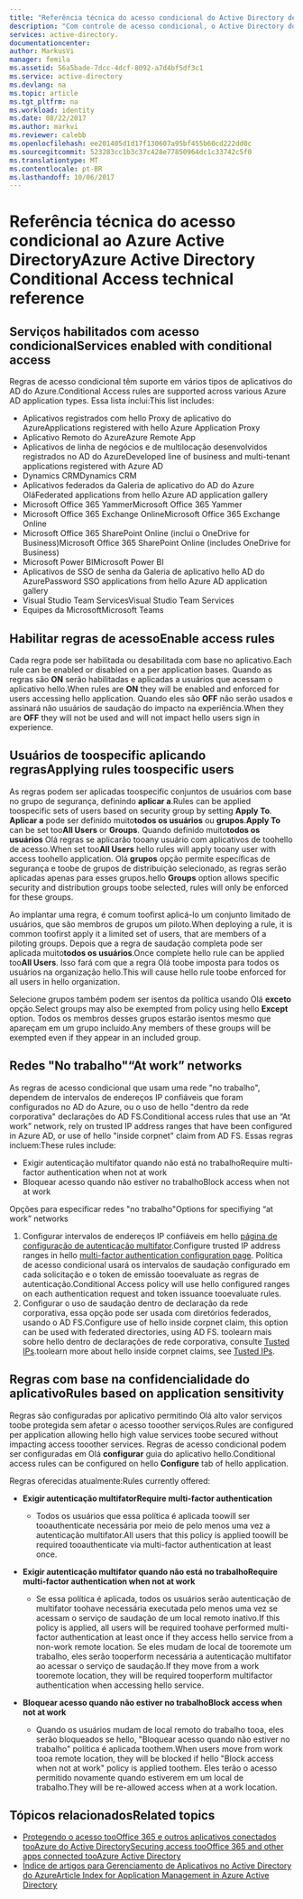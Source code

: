 ```yaml
---
title: "Referência técnica do acesso condicional do Active Directory de aaaAzure | Microsoft Docs"
description: "Com controle de acesso condicional, o Active Directory do Azure verifica condições específicas hello, que você escolhe ao autenticar usuário hello e antes de permitir acesso toohello aplicativo. Quando essas condições forem atendidas, o usuário de Olá é autenticado e acesso toohello aplicativo autorizado."
services: active-directory.
documentationcenter: 
author: MarkusVi
manager: femila
ms.assetid: 56a5bade-7dcc-4dcf-8092-a7d4bf5df3c1
ms.service: active-directory
ms.devlang: na
ms.topic: article
ms.tgt_pltfrm: na
ms.workload: identity
ms.date: 08/22/2017
ms.author: markvi
ms.reviewer: calebb
ms.openlocfilehash: ee201405d1d17f130607a95bf455b60cd222dd0c
ms.sourcegitcommit: 523283cc1b3c37c428e77850964dc1c33742c5f0
ms.translationtype: MT
ms.contentlocale: pt-BR
ms.lasthandoff: 10/06/2017
---
```

# <a name="azure-active-directory-conditional-access-technical-reference"></a><span data-ttu-id="ce82e-104">Referência técnica do acesso condicional ao Azure Active Directory</span><span class="sxs-lookup"><span data-stu-id="ce82e-104">Azure Active Directory Conditional Access technical reference</span></span>

## <a name="services-enabled-with-conditional-access"></a><span data-ttu-id="ce82e-105">Serviços habilitados com acesso condicional</span><span class="sxs-lookup"><span data-stu-id="ce82e-105">Services enabled with conditional access</span></span>

<span data-ttu-id="ce82e-106">Regras de acesso condicional têm suporte em vários tipos de aplicativos do AD do Azure.</span><span class="sxs-lookup"><span data-stu-id="ce82e-106">Conditional Access rules are supported across various Azure AD application types.</span></span> <span data-ttu-id="ce82e-107">Essa lista inclui:</span><span class="sxs-lookup"><span data-stu-id="ce82e-107">This list includes:</span></span>


* <span data-ttu-id="ce82e-108">Aplicativos registrados com hello Proxy de aplicativo do Azure</span><span class="sxs-lookup"><span data-stu-id="ce82e-108">Applications registered with hello Azure Application Proxy</span></span>
* <span data-ttu-id="ce82e-109">Aplicativo Remoto do Azure</span><span class="sxs-lookup"><span data-stu-id="ce82e-109">Azure Remote App</span></span>
* <span data-ttu-id="ce82e-110">Aplicativos de linha de negócios e de multilocação desenvolvidos registrados no AD do Azure</span><span class="sxs-lookup"><span data-stu-id="ce82e-110">Developed line of business and multi-tenant applications registered with Azure AD</span></span>
* <span data-ttu-id="ce82e-111">Dynamics CRM</span><span class="sxs-lookup"><span data-stu-id="ce82e-111">Dynamics CRM</span></span>
* <span data-ttu-id="ce82e-112">Aplicativos federados da Galeria de aplicativo do AD do Azure Olá</span><span class="sxs-lookup"><span data-stu-id="ce82e-112">Federated applications from hello Azure AD application gallery</span></span>
* <span data-ttu-id="ce82e-113">Microsoft Office 365 Yammer</span><span class="sxs-lookup"><span data-stu-id="ce82e-113">Microsoft Office 365 Yammer</span></span>
* <span data-ttu-id="ce82e-114">Microsoft Office 365 Exchange Online</span><span class="sxs-lookup"><span data-stu-id="ce82e-114">Microsoft Office 365 Exchange Online</span></span>
* <span data-ttu-id="ce82e-115">Microsoft Office 365 SharePoint Online (inclui o OneDrive for Business)</span><span class="sxs-lookup"><span data-stu-id="ce82e-115">Microsoft Office 365 SharePoint Online (includes OneDrive for Business)</span></span>
* <span data-ttu-id="ce82e-116">Microsoft Power BI</span><span class="sxs-lookup"><span data-stu-id="ce82e-116">Microsoft Power BI</span></span> 
* <span data-ttu-id="ce82e-117">Aplicativos de SSO de senha da Galeria de aplicativo hello AD do Azure</span><span class="sxs-lookup"><span data-stu-id="ce82e-117">Password SSO applications from hello Azure AD application gallery</span></span>
* <span data-ttu-id="ce82e-118">Visual Studio Team Services</span><span class="sxs-lookup"><span data-stu-id="ce82e-118">Visual Studio Team Services</span></span>
* <span data-ttu-id="ce82e-119">Equipes da Microsoft</span><span class="sxs-lookup"><span data-stu-id="ce82e-119">Microsoft Teams</span></span>









## <a name="enable-access-rules"></a><span data-ttu-id="ce82e-120">Habilitar regras de acesso</span><span class="sxs-lookup"><span data-stu-id="ce82e-120">Enable access rules</span></span>
<span data-ttu-id="ce82e-121">Cada regra pode ser habilitada ou desabilitada com base no aplicativo.</span><span class="sxs-lookup"><span data-stu-id="ce82e-121">Each rule can be enabled or disabled on a per application bases.</span></span> <span data-ttu-id="ce82e-122">Quando as regras são **ON** serão habilitadas e aplicadas a usuários que acessam o aplicativo hello.</span><span class="sxs-lookup"><span data-stu-id="ce82e-122">When rules are **ON** they will be enabled and enforced for users accessing hello application.</span></span> <span data-ttu-id="ce82e-123">Quando eles são **OFF** não serão usados e assinará não usuários de saudação do impacto na experiência.</span><span class="sxs-lookup"><span data-stu-id="ce82e-123">When they are **OFF** they will not be used and will not impact hello users sign in experience.</span></span>

## <a name="applying-rules-toospecific-users"></a><span data-ttu-id="ce82e-124">Usuários de toospecific aplicando regras</span><span class="sxs-lookup"><span data-stu-id="ce82e-124">Applying rules toospecific users</span></span>
<span data-ttu-id="ce82e-125">As regras podem ser aplicadas toospecific conjuntos de usuários com base no grupo de segurança, definindo **aplicar a**.</span><span class="sxs-lookup"><span data-stu-id="ce82e-125">Rules can be applied toospecific sets of users based on security group by setting **Apply To**.</span></span> <span data-ttu-id="ce82e-126">**Aplicar a** pode ser definido muito**todos os usuários** ou **grupos**.</span><span class="sxs-lookup"><span data-stu-id="ce82e-126">**Apply To** can be set too**All Users** or **Groups**.</span></span> <span data-ttu-id="ce82e-127">Quando definido muito**todos os usuários** Olá regras se aplicarão tooany usuário com aplicativos de toohello de acesso.</span><span class="sxs-lookup"><span data-stu-id="ce82e-127">When set too**All Users** hello rules will apply tooany user with access toohello application.</span></span> <span data-ttu-id="ce82e-128">Olá **grupos** opção permite específicas de segurança e toobe de grupos de distribuição selecionado, as regras serão aplicadas apenas para esses grupos.</span><span class="sxs-lookup"><span data-stu-id="ce82e-128">hello **Groups** option allows specific security and distribution groups toobe selected, rules will only be enforced for these groups.</span></span>

<span data-ttu-id="ce82e-129">Ao implantar uma regra, é comum toofirst aplicá-lo um conjunto limitado de usuários, que são membros de grupos um piloto.</span><span class="sxs-lookup"><span data-stu-id="ce82e-129">When deploying a rule,  it is common toofirst apply it a limited set of users, that are members of a piloting groups.</span></span> <span data-ttu-id="ce82e-130">Depois que a regra de saudação completa pode ser aplicada muito**todos os usuários**.</span><span class="sxs-lookup"><span data-stu-id="ce82e-130">Once complete hello rule can be applied too**All Users**.</span></span> <span data-ttu-id="ce82e-131">Isso fará com que a regra Olá toobe imposta para todos os usuários na organização hello.</span><span class="sxs-lookup"><span data-stu-id="ce82e-131">This will cause hello rule toobe enforced for all users in hello organization.</span></span>

<span data-ttu-id="ce82e-132">Selecione grupos também podem ser isentos da política usando Olá **exceto** opção.</span><span class="sxs-lookup"><span data-stu-id="ce82e-132">Select groups may also be exempted from policy using hello **Except** option.</span></span> <span data-ttu-id="ce82e-133">Todos os membros desses grupos estarão isentos mesmo que apareçam em um grupo incluído.</span><span class="sxs-lookup"><span data-stu-id="ce82e-133">Any members of these groups will be exempted even if they appear in an included group.</span></span>

## <a name="at-work-networks"></a><span data-ttu-id="ce82e-134">Redes "No trabalho"</span><span class="sxs-lookup"><span data-stu-id="ce82e-134">“At work” networks</span></span>
<span data-ttu-id="ce82e-135">As regras de acesso condicional que usam uma rede "no trabalho", dependem de intervalos de endereços IP confiáveis que foram configurados no AD do Azure, ou o uso de hello "dentro da rede corporativa" declarações do AD FS.</span><span class="sxs-lookup"><span data-stu-id="ce82e-135">Conditional access rules that use an “At work” network, rely on trusted IP address ranges that have been configured in Azure AD, or use of hello "inside corpnet" claim from AD FS.</span></span> <span data-ttu-id="ce82e-136">Essas regras incluem:</span><span class="sxs-lookup"><span data-stu-id="ce82e-136">These rules include:</span></span>

* <span data-ttu-id="ce82e-137">Exigir autenticação multifator quando não está no trabalho</span><span class="sxs-lookup"><span data-stu-id="ce82e-137">Require multi-factor authentication when not at work</span></span>
* <span data-ttu-id="ce82e-138">Bloquear acesso quando não estiver no trabalho</span><span class="sxs-lookup"><span data-stu-id="ce82e-138">Block access when not at work</span></span>

<span data-ttu-id="ce82e-139">Opções para especificar redes "no trabalho"</span><span class="sxs-lookup"><span data-stu-id="ce82e-139">Options for specifiying “at work” networks</span></span>

1. <span data-ttu-id="ce82e-140">Configurar intervalos de endereços IP confiáveis em hello [página de configuração de autenticação multifator](../multi-factor-authentication/multi-factor-authentication-whats-next.md).</span><span class="sxs-lookup"><span data-stu-id="ce82e-140">Configure trusted IP address ranges in hello [multi-factor authentication configuration page](../multi-factor-authentication/multi-factor-authentication-whats-next.md).</span></span> <span data-ttu-id="ce82e-141">Política de acesso condicional usará os intervalos de saudação configurado em cada solicitação e o token de emissão tooevaluate as regras de autenticação.</span><span class="sxs-lookup"><span data-stu-id="ce82e-141">Conditional Access policy will use hello configured ranges on each authentication request and token issuance tooevaluate rules.</span></span> 
2. <span data-ttu-id="ce82e-142">Configurar o uso de saudação dentro de declaração da rede corporativa, essa opção pode ser usada com diretórios federados, usando o AD FS.</span><span class="sxs-lookup"><span data-stu-id="ce82e-142">Configure use of hello inside corpnet claim, this option can be used with federated directories, using AD FS.</span></span> <span data-ttu-id="ce82e-143">toolearn mais sobre hello dentro de declarações de rede corporativa, consulte [Tusted IPs](../multi-factor-authentication/multi-factor-authentication-whats-next.md#trusted-ips).</span><span class="sxs-lookup"><span data-stu-id="ce82e-143">toolearn more about hello inside corpnet claims, see [Tusted IPs](../multi-factor-authentication/multi-factor-authentication-whats-next.md#trusted-ips).</span></span>


## <a name="rules-based-on-application-sensitivity"></a><span data-ttu-id="ce82e-144">Regras com base na confidencialidade do aplicativo</span><span class="sxs-lookup"><span data-stu-id="ce82e-144">Rules based on application sensitivity</span></span>
<span data-ttu-id="ce82e-145">Regras são configuradas por aplicativo permitindo Olá alto valor serviços toobe protegida sem afetar o acesso tooother serviços.</span><span class="sxs-lookup"><span data-stu-id="ce82e-145">Rules are configured per application allowing hello high value services toobe secured without impacting access tooother services.</span></span> <span data-ttu-id="ce82e-146">Regras de acesso condicional podem ser configuradas em Olá **configurar** guia do aplicativo hello.</span><span class="sxs-lookup"><span data-stu-id="ce82e-146">Conditional access rules can be configured on hello  **Configure** tab of hello application.</span></span> 

<span data-ttu-id="ce82e-147">Regras oferecidas atualmente:</span><span class="sxs-lookup"><span data-stu-id="ce82e-147">Rules currently offered:</span></span>

* <span data-ttu-id="ce82e-148">**Exigir autenticação multifator**</span><span class="sxs-lookup"><span data-stu-id="ce82e-148">**Require multi-factor authentication**</span></span>
  
  * <span data-ttu-id="ce82e-149">Todos os usuários que essa política é aplicada toowill ser tooauthenticate necessária por meio de pelo menos uma vez a autenticação multifator.</span><span class="sxs-lookup"><span data-stu-id="ce82e-149">All users that this policy is applied toowill be required tooauthenticate via multi-factor authentication at least once.</span></span>
* <span data-ttu-id="ce82e-150">**Exigir autenticação multifator quando não está no trabalho**</span><span class="sxs-lookup"><span data-stu-id="ce82e-150">**Require multi-factor authentication when not at work**</span></span>
  
  * <span data-ttu-id="ce82e-151">Se essa política é aplicada, todos os usuários serão autenticação de multifator toohave necessária executada pelo menos uma vez se acessam o serviço de saudação de um local remoto inativo.</span><span class="sxs-lookup"><span data-stu-id="ce82e-151">If this policy is applied, all users will be required toohave performed multi-factor authentication at least once if they access hello service from a non-work remote location.</span></span> <span data-ttu-id="ce82e-152">Se eles mudam de local de tooremote um trabalho, eles serão tooperform necessária a autenticação multifator ao acessar o serviço de saudação.</span><span class="sxs-lookup"><span data-stu-id="ce82e-152">If they move from a work tooremote location, they will be required tooperform multifactor authentication when accessing hello service.</span></span>
* <span data-ttu-id="ce82e-153">**Bloquear acesso quando não estiver no trabalho**</span><span class="sxs-lookup"><span data-stu-id="ce82e-153">**Block access when not at work**</span></span> 
  
  * <span data-ttu-id="ce82e-154">Quando os usuários mudam de local remoto do trabalho tooa, eles serão bloqueados se hello, "Bloquear acesso quando não estiver no trabalho" política é aplicada toothem.</span><span class="sxs-lookup"><span data-stu-id="ce82e-154">When users move from work tooa remote location, they will be blocked if hello "Block access when not at work" policy is applied toothem.</span></span>  <span data-ttu-id="ce82e-155">Eles terão o acesso permitido novamente quando estiverem em um local de trabalho.</span><span class="sxs-lookup"><span data-stu-id="ce82e-155">They will be re-allowed access when at a work location.</span></span>

## <a name="related-topics"></a><span data-ttu-id="ce82e-156">Tópicos relacionados</span><span class="sxs-lookup"><span data-stu-id="ce82e-156">Related topics</span></span>
* [<span data-ttu-id="ce82e-157">Protegendo o acesso tooOffice 365 e outros aplicativos conectados tooAzure do Active Directory</span><span class="sxs-lookup"><span data-stu-id="ce82e-157">Securing access tooOffice 365 and other apps connected tooAzure Active Directory</span></span>](active-directory-conditional-access.md)
* [<span data-ttu-id="ce82e-158">Índice de artigos para Gerenciamento de Aplicativos no Active Directory do Azure</span><span class="sxs-lookup"><span data-stu-id="ce82e-158">Article Index for Application Management in Azure Active Directory</span></span>](active-directory-apps-index.md)

